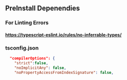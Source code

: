 ## PreInstall Depenendies

### For Linting Errors
#### https://typescript-eslint.io/rules/no-inferrable-types/

### tsconfig.json
```json
  "compilerOptions": {
    "strict":false,
    "noImplicitAny": false,
    "noPropertyAccessFromIndexSignature": false,
```
